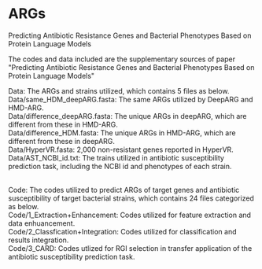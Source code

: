 # ARGs
Predicting Antibiotic Resistance Genes and Bacterial Phenotypes Based on Protein Language Models

The codes and data included are the supplementary sources of paper "Predicting Antibiotic Resistance Genes and Bacterial Phenotypes Based on Protein Language Models"

Data: The ARGs and strains utilized, which contains 5 files as below.<br>
Data/same_HDM_deepARG.fasta: The same ARGs utilized by DeepARG and HMD-ARG.<br>
Data/difference_deepARG.fasta: The unique ARGs in deepARG, which are different from these in HMD-ARG.<br>
Data/difference_HDM.fasta: The unique ARGs in HMD-ARG, which are different from these in deepARG.<br>
Data/HyperVR.fasta: 2,000 non-resistant genes reported in HyperVR.<br>
Data/AST_NCBI_id.txt: The trains utilized in antibiotic susceptibility prediction task, including the NCBI id and phenotypes of each strain.<br><br>

Code: The codes utilized to predict ARGs of target genes and antibiotic susceptibility of target bacterial strains, which contains 24 files categorized as below.<br>
Code/1_Extraction+Enhancement: Codes utilized for feature extraction and data enhuancement.<br>
Code/2_Classfication+Integration: Codes utilized for classification and results integration.<br>
Code/3_CARD: Codes utlized for RGI selection in transfer application of the antibiotic susceptibility prediction task.<br>
